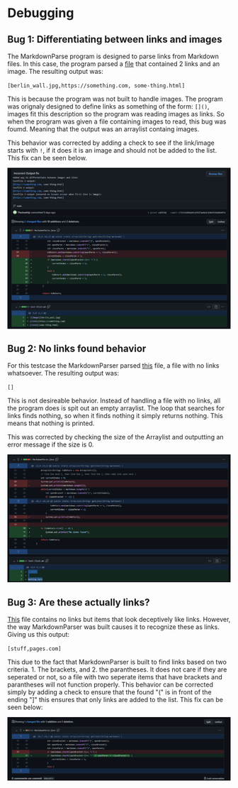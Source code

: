 Debugging
================================

Bug 1: Differentiating between links and images
------
The MarkdownParse program is designed to parse links from Markdown files. In this case, the program parsed a [file](test-file3-labrep.md) that contained 2 links and an image. The resulting output was: 

`[berlin_wall.jpg,https://something.com, some-thing.html]`

This is because the program was not built to handle images. The program was orignaly designed to define links as something of the form: `[]()`, images fit this description so the program was reading images as links. So when the program was given a file containing images to read, this bug was foumd. Meaning that the output was an arraylist containg images. 

This behavior was corrected by adding a check to see if the link/image starts with `!`, if it does it is an image and should not be added to the list. This fix can be seen below.

![Image](bug1.png)

Bug 2: No links found behavior
------

For this testcase the MarkdownParser parsed [this](test-file4-labrep.md) file, a file with no links whatsoever. The resulting output was: 

`[]` 

This is not desireable behavior. Instead of handling a file with no links, all the program does is spit out an empty arraylist. The loop that searches for links finds nothing, so when it finds nothing it simply returns nothing. This means that nothing is printed.

This was corrected by checking the size of the Arraylist and outputting an error message if the size is 0.

![Image](Bug2.png)

Bug 3: Are these actually links?
------

[This](test-file5-labrep.md) file contains no links but items that look deceptively like links. However, the way MarkdownParser was built causes it to recognize these as links. Giving us this output:

`[stuff,pages.com]`

This due to the fact that MarkdownParser is built to find links based on two criteria. 1. The brackets, and 2. the parantheses. It does not care if they are seperated or not, so a file with two seperate items that have brackets and parantheses will not function properly. This behavior can be corrected simply by adding a check to ensure that the found "(" is in front of the ending "]" this ensures that only links are added to the list. This fix can be seen below:

![Image](bug3.png)